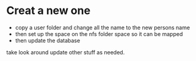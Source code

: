 # Creat a new one

- copy a user folder and change all the name to the new persons name
- then set up the space on the nfs folder space so it can be mapped
- then update the database 

take look around update other stuff as needed.
